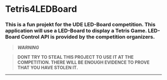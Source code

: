 # Tetris4LEDBoard #
### This  is a fun projekt for the UDE LED-Board competition. This application will use a LED-Board to display a Tetris Game. LED-Board Control API is provided by the competition organizers. ###

>**_WARNING_**

>**DONT TRY TO STEAL THIS PROJECT TO USE IT AT THE COMPETITION.
>THERE WILL BE ENOUGH EVIDENCE TO PROVE THAT YOU HAVE STOLEN IT.**

---
